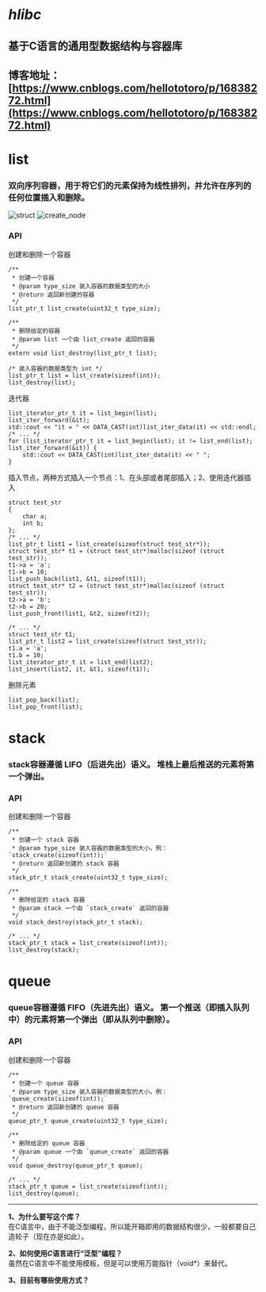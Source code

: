 <!--
 * @Author: totoro huangjian921@outlook.com
 * @Date: 2022-10-26 00:17:22
 * @FilePath: /hlibc/README.md
 * @Description: None
 * @other: None
-->
# ***hlibc***
## 基于C语言的通用型数据结构与容器库
博客地址：[https://www.cnblogs.com/hellototoro/p/16838272.html](https://www.cnblogs.com/hellototoro/p/16838272.html)
---

# **list**
### 双向序列容器，用于将它们的元素保持为线性排列，并允许在序列的任何位置插入和删除。

![struct](https://img2022.cnblogs.com/blog/1121656/202210/1121656-20221029111424718-370591967.jpg)
![create_node](https://img2022.cnblogs.com/blog/1121656/202210/1121656-20221029111452581-1489188669.jpg)

### API 
创建和删除一个容器
```
/**
 * 创建一个容器
 * @param type_size 装入容器的数据类型的大小
 * @return 返回新创建的容器
 */
list_ptr_t list_create(uint32_t type_size);

/**
 * 删除给定的容器
 * @param list 一个由 list_create 返回的容器
 */
extern void list_destroy(list_ptr_t list);

/* 装入容器的数据类型为 int */
list_ptr_t list = list_create(sizeof(int));
list_destroy(list);
```
迭代器
```
list_iterator_ptr_t it = list_begin(list);
list_iter_forward(&it);
std::cout << "it = " << DATA_CAST(int)list_iter_data(it) << std::endl;
/* ... */
for (list_iterator_ptr_t it = list_begin(list); it != list_end(list); list_iter_forward(&it)) {
    std::cout << DATA_CAST(int)list_iter_data(it) << " ";
}
```
插入节点，两种方式插入一个节点：1、在头部或者尾部插入；2、使用迭代器插入
```
struct test_str
{
    char a;
    int b;
};
/* ... */
list_ptr_t list1 = list_create(sizeof(struct test_str*));
struct test_str* t1 = (struct test_str*)malloc(sizeof (struct test_str));
t1->a = 'a';
t1->b = 10;
list_push_back(list1, &t1, sizeof(t1));
struct test_str* t2 = (struct test_str*)malloc(sizeof (struct test_str));
t2->a = 'b';
t2->b = 20;
list_push_front(list1, &t2, sizeof(t2));

/* ... */
struct test_str t1;
list_ptr_t list2 = list_create(sizeof(struct test_str));
t1.a = 'a';
t1.b = 10;
list_iterator_ptr_t it = list_end(list2);
list_insert(list2, it, &t1, sizeof(t1));
```
删除元素
```
list_pop_back(list);
list_pop_front(list);
```

# **stack**
### stack容器遵循 LIFO（后进先出）语义。 堆栈上最后推送的元素将第一个弹出。
### API 
创建和删除一个容器
```
/**
 * 创建一个 stack 容器
 * @param type_size 装入容器的数据类型的大小。例：`stack_create(sizeof(int));`
 * @return 返回新创建的 stack 容器
 */
stack_ptr_t stack_create(uint32_t type_size);

/**
 * 删除给定的 stack 容器
 * @param stack 一个由 `stack_create` 返回的容器
 */
void stack_destroy(stack_ptr_t stack);

/* ... */
stack_ptr_t stack = list_create(sizeof(int));
list_destroy(stack);
```

# **queue**
### queue容器遵循 FIFO（先进先出）语义。 第一个推送（即插入队列中）的元素将第一个弹出（即从队列中删除）。
### API 
创建和删除一个容器
```
/**
 * 创建一个 queue 容器
 * @param type_size 装入容器的数据类型的大小。例：`queue_create(sizeof(int));`
 * @return 返回新创建的 queue 容器
 */
queue_ptr_t queue_create(uint32_t type_size);

/**
 * 删除给定的 queue 容器
 * @param queue 一个由 `queue_create` 返回的容器
 */
void queue_destroy(queue_ptr_t queue);

/* ... */
stack_ptr_t queue = list_create(sizeof(int));
list_destroy(queue);
```

---

**1、为什么要写这个库？**<br>
在C语言中，由于不能泛型编程，所以能开箱即用的数据结构很少，一般都要自己造轮子（现在亦是如此）。

**2、如何使用*C*语言进行“泛型”编程？**<br>
虽然在C语言中不能使用模板，但是可以使用万能指针（void*）来替代。

**3、目前有哪些使用方式？**
